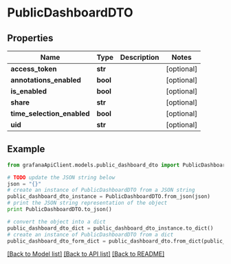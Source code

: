 # PublicDashboardDTO


## Properties
Name | Type | Description | Notes
------------ | ------------- | ------------- | -------------
**access_token** | **str** |  | [optional] 
**annotations_enabled** | **bool** |  | [optional] 
**is_enabled** | **bool** |  | [optional] 
**share** | **str** |  | [optional] 
**time_selection_enabled** | **bool** |  | [optional] 
**uid** | **str** |  | [optional] 

## Example

```python
from grafanaApiClient.models.public_dashboard_dto import PublicDashboardDTO

# TODO update the JSON string below
json = "{}"
# create an instance of PublicDashboardDTO from a JSON string
public_dashboard_dto_instance = PublicDashboardDTO.from_json(json)
# print the JSON string representation of the object
print PublicDashboardDTO.to_json()

# convert the object into a dict
public_dashboard_dto_dict = public_dashboard_dto_instance.to_dict()
# create an instance of PublicDashboardDTO from a dict
public_dashboard_dto_form_dict = public_dashboard_dto.from_dict(public_dashboard_dto_dict)
```
[[Back to Model list]](../README.md#documentation-for-models) [[Back to API list]](../README.md#documentation-for-api-endpoints) [[Back to README]](../README.md)


